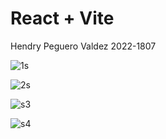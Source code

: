 # React + Vite

Hendry Peguero Valdez 2022-1807

![1s](https://github.com/user-attachments/assets/618c887c-19ea-42b0-b64a-9a9dd12a084d)

![2s](https://github.com/user-attachments/assets/8bf9be37-7903-4f94-a237-406f794003cf)

![s3](https://github.com/user-attachments/assets/ca79a73d-5a4c-4c51-a5ae-1f398a17e7df)

![s4](https://github.com/user-attachments/assets/0a6c0686-8a4d-4109-a30d-fd91a480f7db)



